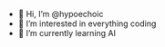 - 👋 Hi, I’m @hypoechoic
- 👀 I’m interested in everything coding
- 🌱 I’m currently learning AI


<!---
hypoechoic/hypoechoic is a ✨ special ✨ repository because its `README.md` (this file) appears on your GitHub profile.
You can click the Preview link to take a look at your changes.
--->
